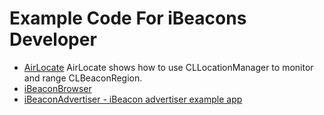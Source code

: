 # Example Code For iBeacons Developer

* [AirLocate](https://github.com/volca/AirLocate)
 AirLocate shows how to use CLLocationManager to monitor and range CLBeaconRegion.
* [iBeaconBrowser](https://github.com/lmjabreu/iBeaconBrowser)
* [iBeaconAdvertiser - iBeacon advertiser example app](https://github.com/lmjabreu/iBeaconAdvertiser)
